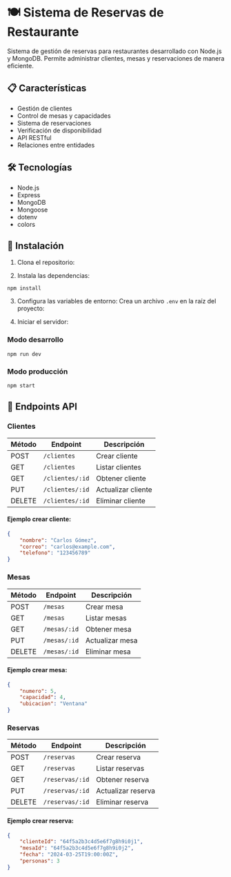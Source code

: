 # 🍽️ Sistema de Reservas de Restaurante

Sistema de gestión de reservas para restaurantes desarrollado con Node.js y MongoDB. Permite administrar clientes, mesas y reservaciones de manera eficiente.

## 📋 Características

- Gestión de clientes
- Control de mesas y capacidades
- Sistema de reservaciones
- Verificación de disponibilidad
- API RESTful
- Relaciones entre entidades

## 🛠️ Tecnologías

- Node.js
- Express
- MongoDB
- Mongoose
- dotenv
- colors

## 🚀 Instalación

1. Clona el repositorio:

2. Instala las dependencias:

``` npm install ```

3. Configura las variables de entorno:
Crea un archivo `.env` en la raíz del proyecto:

4. Iniciar el servidor:

### Modo desarrollo
```npm run dev```

### Modo producción
```npm start```


## 📌 Endpoints API

### Clientes

| Método | Endpoint | Descripción |
|--------|----------|-------------|
| POST | `/clientes` | Crear cliente |
| GET | `/clientes` | Listar clientes |
| GET | `/clientes/:id` | Obtener cliente |
| PUT | `/clientes/:id` | Actualizar cliente |
| DELETE | `/clientes/:id` | Eliminar cliente |

#### Ejemplo crear cliente:
```json
{
    "nombre": "Carlos Gómez",
    "correo": "carlos@example.com",
    "telefono": "123456789"
}
```


### Mesas

| Método | Endpoint | Descripción |
|--------|----------|-------------|
| POST | `/mesas` | Crear mesa |
| GET | `/mesas` | Listar mesas |
| GET | `/mesas/:id` | Obtener mesa |
| PUT | `/mesas/:id` | Actualizar mesa |
| DELETE | `/mesas/:id` | Eliminar mesa |

#### Ejemplo crear mesa:
```json
{
    "numero": 5,
    "capacidad": 4,
    "ubicacion": "Ventana"
}
```


### Reservas

| Método | Endpoint | Descripción |
|--------|----------|-------------|
| POST | `/reservas` | Crear reserva |
| GET | `/reservas` | Listar reservas |
| GET | `/reservas/:id` | Obtener reserva |
| PUT | `/reservas/:id` | Actualizar reserva |
| DELETE | `/reservas/:id` | Eliminar reserva |

#### Ejemplo crear reserva:
```json
{
    "clienteId": "64f5a2b3c4d5e6f7g8h9i0j1",
    "mesaId": "64f5a2b3c4d5e6f7g8h9i0j2",
    "fecha": "2024-03-25T19:00:00Z",
    "personas": 3
}
```
